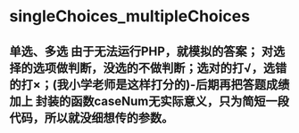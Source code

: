 # singleChoices_multipleChoices
单选、多选
由于无法运行PHP，就模拟的答案；
对选择的选项做判断，没选的不做判断；选对的打√，选错的打×；(我小学老师是这样打分的)-后期再把答题成绩加上
封装的函数caseNum无实际意义，只为简短一段代码，所以就没细想传的参数。
---
